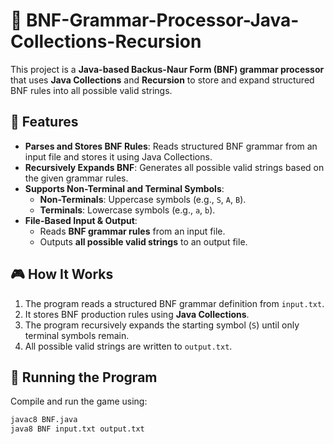 # 📜 BNF-Grammar-Processor-Java-Collections-Recursion

This project is a **Java-based Backus-Naur Form (BNF) grammar processor** that uses **Java Collections** and **Recursion** to store and expand structured BNF rules into all possible valid strings.

## 📌 Features
- **Parses and Stores BNF Rules**: Reads structured BNF grammar from an input file and stores it using Java Collections.
- **Recursively Expands BNF**: Generates all possible valid strings based on the given grammar rules.
- **Supports Non-Terminal and Terminal Symbols**:
  - **Non-Terminals**: Uppercase symbols (e.g., `S`, `A`, `B`).
  - **Terminals**: Lowercase symbols (e.g., `a`, `b`).
- **File-Based Input & Output**:
  - Reads **BNF grammar rules** from an input file.
  - Outputs **all possible valid strings** to an output file.

## 🎮 How It Works
1. The program reads a structured BNF grammar definition from `input.txt`.
2. It stores BNF production rules using **Java Collections**.
3. The program recursively expands the starting symbol (`S`) until only terminal symbols remain.
4. All possible valid strings are written to `output.txt`.


## 🚀 Running the Program
Compile and run the game using:
```bash
javac8 BNF.java
java8 BNF input.txt output.txt


